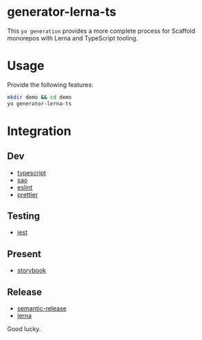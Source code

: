 # generator-lerna-ts
This `yo generation` provides a more complete process for Scaffold monorepos with Lerna and TypeScript tooling.

# Usage
Provide the following features:

```sh
mkdir demo && cd demo
yo generator-lerna-ts
```

# Integration

## Dev
- [typescript](https://www.typescriptlang.org/)
- [sao](https://github.com/saojs/sao)
- [eslint](https://eslint.org/)
- [prettier](https://eslint.org/)

## Testing
- [jest](https://eslint.org/)

## Present
- [storybook](https://eslint.org/)

## Release
- [semantic-release](https://eslint.org/)
- [lerna](https://eslint.org/)

Good lucky.